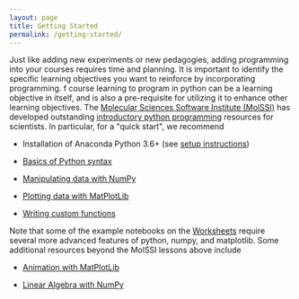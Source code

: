 ```yaml
---
layout: page
title: Getting Started
permalink: /getting-started/
---
```


Just like adding new experiments or new pedagogies, adding programming into your courses requires time and planning. It is important to identify the specific learning objectives you want to reinforce by incorporating programming.  f course learning to program in python can be a learning objective in itself, and is also a pre-requisite for utilizing it to enhance other learning objectives.  The [Molecular Sciences Software Institute (MolSSI)](https://molssi.org/) has developed outstanding [introductory python programming](https://education.molssi.org/python_scripting_cms/) resources for scientists.
In particular, for a "quick start", we recommend

- Installation of Anaconda Python 3.6+ (see [setup instructions](https://education.molssi.org/python_scripting_cms/setup.html))

- [Basics of Python syntax](https://education.molssi.org/python_scripting_cms/01-introduction/index.html)

- [Manipulating data with NumPy](https://education.molssi.org/python_scripting_cms/04-tabular_data/index.html)

- [Plotting data with MatPlotLib](https://education.molssi.org/python_scripting_cms/05-plotting/index.html)

- [Writing custom functions](https://education.molssi.org/python_scripting_cms/06-functions/index.html)

Note that some of the example notebooks on the [Worksheets](https://escip.github.io/Worksheets/) require several more advanced features of python, numpy, and matplotlib.  Some additional resources beyond the MolSSI lessons above include

- [Animation with MatPlotLib](https://towardsdatascience.com/animations-with-matplotlib-d96375c5442c)

- [Linear Algebra with NumPy](https://numpy.org/doc/stable/reference/routines.linalg.html)


<!--The focus of the [first ESCIP miniworkshop](https://escip.github.io/workshops/2020) will be on designing python programming excercises that support existing learning objectives.  Content developed from this workshop will be shared through this site.-->

